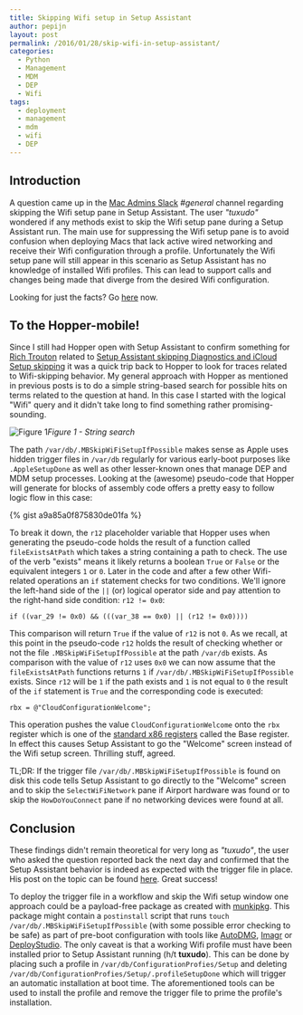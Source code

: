 ```yaml
---
title: Skipping Wifi setup in Setup Assistant
author: pepijn
layout: post
permalink: /2016/01/28/skip-wifi-in-setup-assistant/
categories:
  - Python
  - Management
  - MDM
  - DEP
  - Wifi
tags:
  - deployment
  - management
  - mdm
  - wifi
  - DEP
---
```


## Introduction

A question came up in the [Mac Admins Slack](https://macadmins.org) _#general_ channel regarding skipping the Wifi setup pane in Setup Assistant. The user _"tuxudo"_ wondered if any methods exist to skip the Wifi setup pane during a Setup Assistant run. The main use for suppressing the Wifi setup pane is to avoid confusion when deploying Macs that lack active wired networking and receive their Wifi configuration through a profile. Unfortunately the Wifi setup pane will still appear in this scenario as Setup Assistant has no knowledge of installed Wifi profiles. This can lead to support calls and changes being made that diverge from the desired Wifi configuration.<!--more-->

Looking for just the facts? Go [here](#tldr) now.

## To the Hopper-mobile!

Since I still had Hopper open with Setup Assistant to confirm something for [Rich Trouton](https://twitter.com/rtrouton) related to [Setup Assistant skipping Diagnostics and iCloud Setup skipping](https://derflounder.wordpress.com/2016/01/28/suppressing-the-icloud-and-diagnostics-pop-up-windows-on-el-capitan-using-profiles/) it was a quick trip back to Hopper to look for traces related to Wifi-skipping behavior. My general approach with Hopper as mentioned in previous posts is to do a simple string-based search for possible hits on terms related to the question at hand. In this case I started with the logical "Wifi" query and it didn't take long to find something rather promising-sounding.

<img src="{{ site.baseurl }}static/setupassistant-hopper-1.png" alt="Figure 1"/><em>Figure 1 - String search</em>

The path `/var/db/.MBSkipWiFiSetupIfPossible` makes sense as Apple uses hidden trigger files in `/var/db` regularly for various early-boot purposes like `.AppleSetupDone` as well as other lesser-known ones that manage DEP and MDM setup processes. Looking at the (awesome) pseudo-code that Hopper will generate for blocks of assembly code offers a pretty easy to follow logic flow in this case:

{% gist a9a85a0f875830de01fa %}

To break it down, the `r12` placeholder variable that Hopper uses when generating the pseudo-code holds the result of a function called `fileExistsAtPath` which takes a string containing a path to check. The use of the verb "exists" means it likely returns a boolean `True` or `False` or the equivalent integers `1` or `0`. Later in the code and after a few other Wifi-related operations an `if` statement checks for two conditions. We'll ignore the left-hand side of the `||` (or) logical operator side and pay attention to the right-hand side condition: `r12 != 0x0`:

```
if ((var_29 != 0x0) && (((var_38 == 0x0) || (r12 != 0x0))))
```

 This comparison will return `True` if the value of `r12` is not `0`. As we recall, at this point in the pseudo-code `r12` holds the result of checking whether or not the file `.MBSkipWiFiSetupIfPossible` at the path `/var/db` exists. As comparison with the value of `r12` uses `0x0` we can now assume that the `fileExistsAtPath` functions returns `1` if `/var/db/.MBSkipWiFiSetupIfPossible` exists. Since `r12` will be `1` if the path exists and `1` is not equal to `0` the result of the `if` statement is `True` and the corresponding code is executed:

```
rbx = @"CloudConfigurationWelcome";
```

This operation pushes the value `CloudConfigurationWelcome` onto the `rbx` register which is one of the [standard x86 registers](http://www.eecg.toronto.edu/~amza/www.mindsec.com/files/x86regs.html) called the Base register. In effect this causes Setup Assistant to go the "Welcome" screen instead of the Wifi setup screen. Thrilling stuff, agreed.

<a name="tldr"></a>

TL;DR: If the trigger file `/var/db/.MBSkipWiFiSetupIfPossible` is found on disk this code tells Setup Assistant to go directly to the "Welcome" screen and to skip the `SelectWiFiNetwork` pane if Airport hardware was found or to skip the `HowDoYouConnect` pane if no networking devices were found at all.

## Conclusion

These findings didn't remain theoretical for very long as _"tuxudo"_, the user who asked the question reported back the next day and confirmed that the Setup Assistant behavior is indeed as expected with the trigger file in place. His post on the topic can be found [here](https://www.afp548.com/2016/01/28/skipping-network-setup-in-setupassistant/). Great success!

To deploy the trigger file in a workflow and skip the Wifi setup window one approach could be a payload-free package as created with [munkipkg](https://github.com/munki/munki-pkg). This package might contain a `postinstall` script that runs `touch /var/db/.MBSkipWiFiSetupIfPossible` (with some possible error checking to be safe) as part of pre-boot configuration with tools like [AutoDMG](https://github.com/MagerValp/AutoDMG), [Imagr](https://imagr.io) or [DeployStudio](http://www.deploystudio.com). The only caveat is that a working Wifi profile must have been installed prior to Setup Assistant running (h/t **tuxudo**). This can be done by placing such a profile in `/var/db/ConfigurationProfies/Setup` and deleting `/var/db/ConfigurationProfies/Setup/.profileSetupDone` which will trigger an automatic installation at boot time. The aforementioned tools can be used to install the profile and remove the trigger file to prime the profile's installation.
